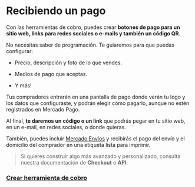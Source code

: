 # Recibiendo un pago

Con las herramientas de cobro, puedes crear **botones de pago para un sitio web, links para redes sociales o e-mails y también un código QR**.  

No necesitas saber de programación. Te guiaremos para que puedas configurar:

* Precio, descripción y foto de lo que vendes. 

* Medios de pago que aceptas.

* Y más!

Tus compradores entrarán en una pantalla de pago donde verán tu logo y los datos que configuraste, y podrán elegir cómo pagarlo, aunque no estén registrados en Mercado Pago.

Al final, **te daremos un código o un link** que podrás pegar en tu sitio web, en un e-mail, en redes sociales, o donde quieras.

También, puedes incluir [Mercado Envíos]() y recibirás el pago del envío y el domicilio del comprador en una etiqueta lista para imprimir.

> Si quieres construir algo más avanzado y personalizado, consulta nuestra documentación de **Checkout** o **API**.


### [Crear herramienta de cobro]()
